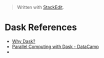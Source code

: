 > Written with [StackEdit](https://stackedit.io/).

# Dask References

- [Why Dask?](https://docs.dask.org/en/latest/why.html)
- [Parallel Computing with Dask - DataCamp](https://www.datacamp.com/courses/parallel-computing-with-dask)
- 
<!--stackedit_data:
eyJoaXN0b3J5IjpbLTI2Mzg5MjIzM119
-->